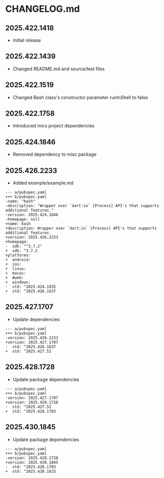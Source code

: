 # CHANGELOG.md

## 2025.422.1418

- Initial release

## 2025.422.1439

- Changed README.md and source/test files

## 2025.422.1519

- Changed Bash class's constructor parameter runInShell to false

## 2025.422.1758

- Introduced mics project dependencies

## 2025.424.1846

- Removed dependency to misc package

## 2025.426.2233

- Added example/example.md

```
--- a/pubspec.yaml
+++ b/pubspec.yaml
-name: "bash"
-description: "Wrapper over `dart:io` [Process] API's that supports additional features."
-version: 2025.424.1846
-homepage: null
+name: bash
+description: Wrapper over `dart:io` [Process] API's that supports additional features.
+version: 2025.426.2233
+homepage:
-  sdk: "^3.7.2"
+  sdk: ^3.7.2
+platforms:
+  android:
+  ios:
+  linux:
+  macos:
+  #web:
+  windows:
-  std: ^2025.424.1835
+  std: ^2025.426.1637
```

## 2025.427.1707

- Update dependencies

```
--- a/pubspec.yaml
+++ b/pubspec.yaml
-version: 2025.426.2233
+version: 2025.427.1707
-  std: ^2025.426.1637
+  std: ^2025.427.52
```

## 2025.428.1728

- Update package dependencies

```
--- a/pubspec.yaml
+++ b/pubspec.yaml
-version: 2025.427.1707
+version: 2025.428.1728
-  std: ^2025.427.52
+  std: ^2025.428.1703
```

## 2025.430.1845

- Update package dependencies

```
--- a/pubspec.yaml
+++ b/pubspec.yaml
-version: 2025.428.1728
+version: 2025.430.1845
-  std: ^2025.428.1703
+  std: ^2025.430.1833
```
